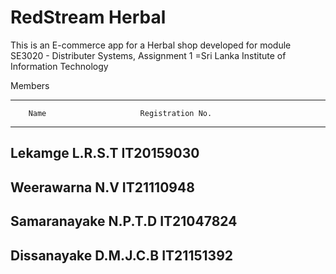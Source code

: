 # RedStream Herbal
This is an E-commerce app for a Herbal shop developed for module SE3020 - Distributer Systems, Assignment 1
=Sri Lanka Institute of Information Technology

Members

-------------------------------------------------------------
        Name                     Registration No.          
-------------------------------------------------------------
 Lekamge L.R.S.T                   IT20159030
-------------------------------------------------------------
 Weerawarna N.V                    IT21110948
-------------------------------------------------------------
 Samaranayake N.P.T.D              IT21047824
-------------------------------------------------------------
 Dissanayake D.M.J.C.B             IT21151392
-------------------------------------------------------------
